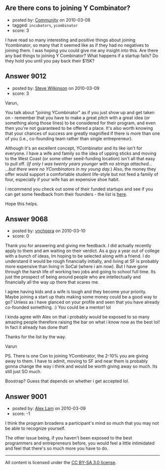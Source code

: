 ## Are there cons to joining Y Combinator?

- posted by: [Community](https://stackexchange.com/users/-1/-1-community) on 2010-03-08
- tagged: `incubators`, `ycombinator`
- score: 3

I have read so many interesting and positive things about joining Ycombinator, so many that it seemed like as if they had no negatives to joining them. I was hoping you could give me any insight into this. Are there any bad things to joining Y Combinator? What happens if a startup fails? Do they hold you until you pay back their $15K?




## Answer 9012

- posted by: [Steve Wilkinson](https://stackexchange.com/users/-1/2177-steve-wilkinson) on 2010-03-09
- score: 3

<p>Varun,</p>

<p>You talk about "joining YCombinator" as if you just show up and get taken on - remember that you have to make a great pitch with a great idea (or something along those lines) to be considered for their program, and even then you're not guaranteed to be offered a place.  It's also worth knowing that your chances of success are greatly magnified if there is more than one of you (i.e., co-founding team rather than single entrepreneur).</p>

<p>Although it's an excellent concept, YCombinator and its like isn't for everyone.  I have a wife and family so the idea of upping sticks and moving to the West Coast (or some other seed-funding location) isn't all that easy to pull off.  (<em>If only I was twenty years younger with no strings attached...</em>   <em>...but there were no YCombinators in my young day.</em>)  Also, the money they offer would support a comfortable student life-style but not feed a family of four, especially if your wife has an expensive shoe habit.</p>

<p>I recommend you check out some of their funded startups and see if you can get some feedback from their founders - the list is <a href="http://www.ycombinator.com/faq.html" rel="nofollow">here</a>.</p>

<p>Hope this helps.</p>



## Answer 9068

- posted by: [vnchopra](https://stackexchange.com/users/-1/2821-vnchopra) on 2010-03-10
- score: 0

Thank you for answering and giving me feedback. I did actually recently apply to them and am waiting on their verdict. As a guy a year out of college with a bunch of ideas, Im hoping to be selected along with a friend. I do understand it would be rough financially initially, and living at SF is probably more expensive than living in SoCal (where i am now). But I have gone through the harsh life of working two jobs and going to school full time. Its just the prospect of being around people who are intellectually and financially all the way up there that scares me. 

 I agree having kids and a wife is tough and they become your priority. Maybe joining a start up thats making some money could be a good way to go? Unless as i have glanced on your profile and seen that you have already co-founded something. :) You could be a mentor! lol

 I kinda agree with Alex on that i probably would be exposed to so many amazing people therefore raising the bar on what i know now as the best lol! In fact it already has done that! 

Thanks for the list by the way.

Varun

PS. There is one Con to joining YCombinator, the 2-10% you are giving away to them. I have to admit, moving to SF and near them is probably gonna change the way i think and would be worth giving away so much. Its still just SO much. 

Boostrap? Guess that depends on whether i get accepted lol.


## Answer 9001

- posted by: [Alex Lam](https://stackexchange.com/users/-1/1281-alex-lam) on 2010-03-09
- score: -1

I think the program broadens a participant's mind so much that you may not be able to recognize yourself.

The other issue being, if you haven't been exposed to the best programmers and entrepreneurs before, you would feel a little intimidated and feel that there's so much more you have to do.



---

All content is licensed under the [CC BY-SA 3.0 license](https://creativecommons.org/licenses/by-sa/3.0/).
